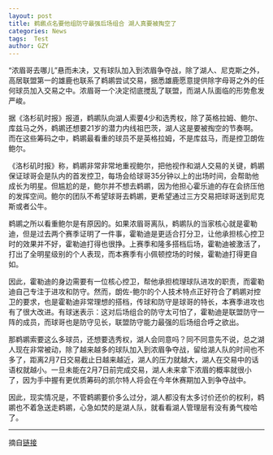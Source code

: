 ```yaml
---
layout: post
title: 鹈鹕点名要他组防守最强后场组合 湖人真要被掏空了
categories: News
tags:  Test
author: GZY
---
```


“浓眉哥去哪儿”悬而未决，又有球队加入到浓眉争夺战，除了湖人、尼克斯之外，高居联盟第一的雄鹿也联系了鹈鹕尝试交易，据悉雄鹿愿意提供除字母哥之外的任何球员加入交易之中。浓眉哥一个决定彻底搅乱了联盟，而湖人队面临的形势愈发严峻。

据《洛杉矶时报》报道，鹈鹕队向湖人索要4少和选秀权，除了英格拉姆、鲍尔、库兹马之外，鹈鹕还想要21岁的潜力内线祖巴茨，湖人这是要被掏空的节奏啊。而在这些筹码之中，鹈鹕最看重的球员不是英格拉姆，不是库兹马，而是控卫朗佐鲍尔。

《洛杉矶时报》称，鹈鹕非常非常地重视鲍尔，把他视作和湖人交易的关键，鹈鹕保证球哥会是队内的首发控卫，每场会给球哥35分钟以上的出场时间，会帮助他成长为明星。但尴尬的是，鲍尔并不想去鹈鹕，因为他担心霍乐迪的存在会挤压他的发挥空间。鲍尔的团队不希望球哥去鹈鹕，更希望通过三方交易把球哥送到尼克斯或者公牛。

鹈鹕之所以看重鲍尔是有原因的。如果浓眉哥离队，鹈鹕队的当家核心就是霍勒迪，但是过去两个赛季证明了一件事，霍勒迪是更适合打分卫，让他承担核心控卫时的效果并不好，霍勒迪打得也很挣。上赛季和隆多搭档后场，霍勒迪被激活了，打出了全明星级别的个人表现，而本赛季有小佩顿控场的时候，霍勒迪打得更自如。

因此，霍勒迪的身边需要有一位核心控卫，帮他承担梳理球队进攻的职责，而霍勒迪自己专注于进攻和防守。然而，朗佐-鲍尔的个人技术特点正好符合了鹈鹕对控卫的要求，也是霍勒迪非常理想的搭档，传球和防守是球哥的特长，本赛季进攻也有了很大改进。有球迷表示：这对后场组合的防守太可怕了，霍勒迪是联盟防守一阵的成员，而球哥也是防守见长，联盟防守能力最强的后场组合呼之欲出。

那鹈鹕索要这么多球员，还想要选秀权，湖人会同意吗？同不同意先不说，总之湖人现在非常被动，除了越来越多的球队加入到浓眉争夺战，留给湖人队的时间也不多了，距离2月7日交易截止日越来越近，湖人的压力就越大，湖人在交易中的话语权就越小。一旦未能在2月7日前完成交易，湖人未来拿下浓眉的概率就很小了，因为手中握有更优质筹码的凯尔特人将会在今年休赛期加入到争夺战中。

因此，现实情况是，不管鹈鹕要价多么过分，湖人都没有太多讨价还价的权利，鹈鹕也不着急送走鹈鹕，心急如焚的是湖人队，就看看湖人管理层有没有勇气梭哈了。

*****

摘自[链接](http://new.qq.com/omn/20190130/20190130A0UUXF.html)